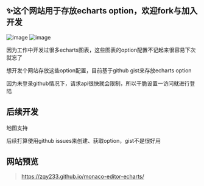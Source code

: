 ## ✨这个网站用于存放echarts option，欢迎fork与加入开发
![image](https://user-images.githubusercontent.com/57588553/217809666-144fb6af-6414-4d44-a93f-bc511440a244.png)
![image](https://user-images.githubusercontent.com/57588553/217809703-f318df20-fac3-4322-ad6f-bb8d3008829d.png)


因为工作中开发过很多echarts图表，这些图表的option配置不记起来很容易下次就忘了

想开发个网站存放这些option配置，目前基于github gist来存放echarts option

因为未登录github情况下，请求api很快就会限制，所以干脆设置一访问就进行登陆

## 后续开发

地图支持

后续打算使用github issues来创建、获取option，gist不是很好用

## 网站预览

> https://zqy233.github.io/monaco-editor-echarts/
